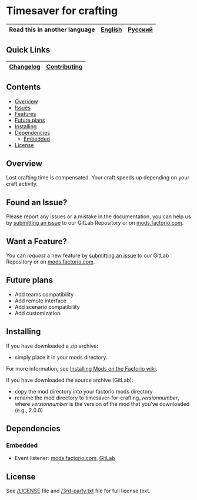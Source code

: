 # Timesaver for crafting

Read this in another language | [English](/README.md) | [Русский](/docs/ru/README.md)
|---|---|---|

## Quick Links

[Changelog](CHANGELOG.md) | [Contributing](CONTRIBUTING.md)
|---|---|

## Contents

* [Overview](#overview)
* [Issues](#issue)
* [Features](#feature)
* [Future plans](#Future-plans)
* [Installing](#installing)
* [Dependencies](#dependencies)
    * [Embedded](#embedded)
* [License](#license)

## Overview

Lost crafting time is compensated. Your craft speeds up depending on your craft activity.

## <a name="issue"></a> Found an Issue?

Please report any issues or a mistake in the documentation, you can help us by
[submitting an issue](https://gitlab.com/ZwerOxotnik/timesaver-for-crafting/issues) to our GitLab Repository or on [mods.factorio.com](https://mods.factorio.com/mod/timesaver-for-crafting/discussion).

## <a name="feature"></a> Want a Feature?

You can *request* a new feature by [submitting an issue](https://gitlab.com/ZwerOxotnik/timesaver-for-crafting/issues) to our GitLab
Repository or on [mods.factorio.com](https://mods.factorio.com/mod/timesaver-for-crafting/discussion).

## Future plans

* Add teams compatibility
* Add remote interface
* Add scenario compatibility
* Add customization

## Installing

If you have downloaded a zip archive:

* simply place it in your mods directory.

For more information, see [Installing Mods on the Factorio wiki](https://wiki.factorio.com/index.php?title=Installing_Mods).

If you have downloaded the source archive (GitLab):

* copy the mod directory into your factorio mods directory
* rename the mod directory to timesaver-for-crafting_*versionnumber*, where *versionnumber* is the version of the mod that you've downloaded (e.g., 2.0.0)

## Dependencies

### Embedded

* Event listener: [mods.factorio.com](https://mods.factorio.com/mod/event-listener), [GitLab](https://gitlab.com/ZwerOxotnik/event-listener)

## License

See [/LICENSE](/LICENSE) file and [/3rd-party.txt](/3rd-Party.txt) file for full license text.

[homepage]: http://mods.factorio.com/mod/timesaver-for-crafting
[Factorio]: https://factorio.com/
